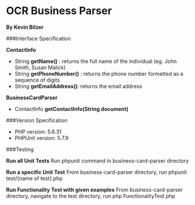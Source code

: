 # OCR Business Parser
**By Kevin Bilzer**

###Interface Specification

**ContactInfo**
- String **getName()** : returns the full name of the individual (eg. John Smith, Susan Malick)
- String **getPhoneNumber()** : returns the phone number formatted as a sequence of digits
- String **getEmailAddress()**: returns the email address

**BusinessCardParser**
- ContactInfo **getContactInfo(String document)** 

###Version Specification

- PHP version: 5.6.31
- PHPUnit version: 5.7.9

###Testing

**Run all Unit Tests**
Run phpunit command in business-card-parser directory

**Run a specific Unit Test**
From business-card-parser directory, run phpunit test/{name of test}.php

**Run Functionality Test with given examples**
From business-card-parser directory, navigate to the test directory, run php FunctionalityTest.php
